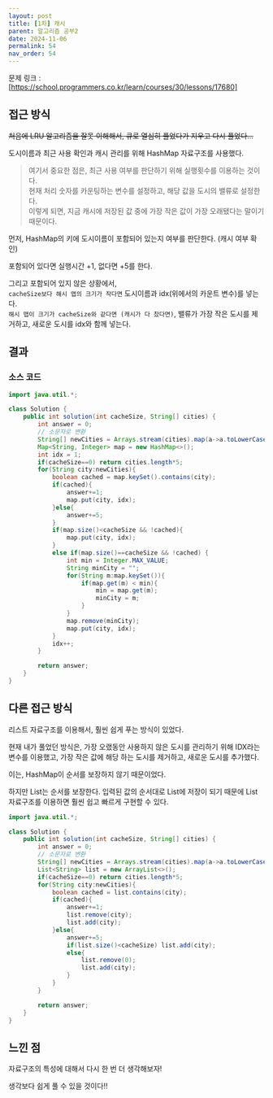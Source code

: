 ```yaml
---
layout: post
title: [1차] 캐시
parent: 알고리즘 공부2
date: 2024-11-06
permalink: 54
nav_order: 54
---
```


문제 링크 : [https://school.programmers.co.kr/learn/courses/30/lessons/17680]

## 접근 방식

~~처음에 LRU 알고리즘을 잘못 이해해서, 큐로 열심히 풀었다가 지우고 다시 풀었다...~~

도시이름과 최근 사용 확인과 캐시 관리를 위해 HashMap 자료구조를 사용했다.

> 여기서 중요한 점은, 최근 사용 여부를 판단하기 위해 실행횟수를 이용하는 것이다.  
> 현재 처리 숫자를 카운팅하는 변수를 설정하고, 해당 값을 도시의 밸류로 설정한다.  
> 이렇게 되면, 지금 캐시에 저장된 값 중에 가장 작은 값이 가장 오래됐다는 말이기 때문이다.

먼저, HashMap의 키에 도시이름이 포함되어 있는지 여부를 판단한다. (캐시 여부 확인)

포함되어 있다면 실행시간 +1, 없다면 +5를 한다.

그리고 포함되어 있지 않은 상황에서,  
`cacheSize보다 해시 맵의 크기가 작다면` 도시이름과 idx(위에서의 카운트 변수)를 넣는다.  
`해시 맵이 크기가 cacheSize와 같다면 (캐시가 다 찼다면)`, 밸류가 가장 작은 도시를 제거하고, 새로운 도시를 idx와 함께 넣는다.

## 결과

### 소스 코드

```java
import java.util.*;

class Solution {
    public int solution(int cacheSize, String[] cities) {
        int answer = 0;
        // 소문자로 변환
        String[] newCities = Arrays.stream(cities).map(a->a.toLowerCase()).toArray(String[]::new);
        Map<String, Integer> map = new HashMap<>();
        int idx = 1;
        if(cacheSize==0) return cities.length*5;
        for(String city:newCities){
            boolean cached = map.keySet().contains(city);
            if(cached){
                answer+=1;
                map.put(city, idx);
            }else{
                answer+=5;
            }
            if(map.size()<cacheSize && !cached){
                map.put(city, idx);
            }
            else if(map.size()==cacheSize && !cached) {
                int min = Integer.MAX_VALUE;
                String minCity = "";
                for(String m:map.keySet()){
                    if(map.get(m) < min){
                        min = map.get(m);
                        minCity = m;
                    }
                }
                map.remove(minCity);
                map.put(city, idx);
            }
            idx++;
        }

        return answer;
    }
}
```

## 다른 접근 방식

리스트 자료구조를 이용해서, 훨씬 쉽게 푸는 방식이 있었다.

현재 내가 풀었던 방식은, 가장 오랬동안 사용하지 않은 도시를 관리하기 위해 IDX라는 변수를 이용했고, 가장 작은 값에 해당 하는 도시를 제거하고, 새로운 도시를 추가했다.

이는, HashMap이 순서를 보장하지 않기 때문이었다.

하지만 List는 순서를 보장한다. 입력된 값의 순서대로 List에 저장이 되기 때문에 List 자료구조를 이용하면 훨씬 쉽고 빠르게 구현할 수 있다.

```java
import java.util.*;

class Solution {
    public int solution(int cacheSize, String[] cities) {
        int answer = 0;
        // 소문자로 변환
        String[] newCities = Arrays.stream(cities).map(a->a.toLowerCase()).toArray(String[]::new);
        List<String> list = new ArrayList<>();
        if(cacheSize==0) return cities.length*5;
        for(String city:newCities){
            boolean cached = list.contains(city);
            if(cached){
                answer+=1;
                list.remove(city);
                list.add(city);
            }else{
                answer+=5;
                if(list.size()<cacheSize) list.add(city);
                else{
                    list.remove(0);
                    list.add(city);
                }
            }
        }

        return answer;
    }
}
```

## 느낀 점

자료구조의 특성에 대해서 다시 한 번 더 생각해보자!

생각보다 쉽게 풀 수 있을 것이다!!

[https://school.programmers.co.kr/learn/courses/30/lessons/17680]: https://school.programmers.co.kr/learn/courses/30/lessons/17680
